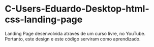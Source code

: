 # C-Users-Eduardo-Desktop-html-css-landing-page
Landing Page desenvolvida através de um curso livre, no YouTube. Portanto, este design e este código serviram como aprendizado.
